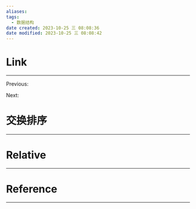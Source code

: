 ```yaml
---
aliases: 
tags:
  - 数据结构
date created: 2023-10-25 三 08:08:36
date modified: 2023-10-25 三 08:08:42
---
```


# Link
---
Previous: 

Next: 

# 交换排序
---


# Relative
---


# Reference
---

